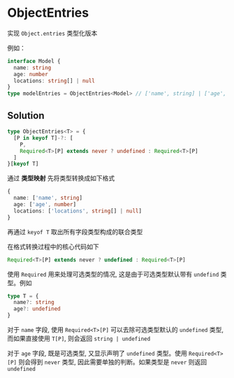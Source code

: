 # ObjectEntries

实现 `Object.entries` 类型化版本

例如：

```ts
interface Model {
  name: string
  age: number
  locations: string[] | null
}
type modelEntries = ObjectEntries<Model> // ['name', string] | ['age', number] | ['locations', string[] | null];
```

## Solution

```ts
type ObjectEntries<T> = {
  [P in keyof T]-?: [
    P,
    Required<T>[P] extends never ? undefined : Required<T>[P]
  ]
}[keyof T]
```

通过 **类型映射** 先将类型转换成如下格式

```ts
{
  name: ['name', string]
  age: ['age', number]
  locations: ['locations', string[] | null]
}
```

再通过 `keyof T` 取出所有字段类型构成的联合类型

在格式转换过程中的核心代码如下

```ts
Required<T>[P] extends never ? undefined : Required<T>[P]
```

使用 `Required` 用来处理可选类型的情况, 这是由于可选类型默认带有 `undefind` 类型。例如

```ts
type T = {
  name?: string
  age?: undefined
}
```

对于 `name` 字段, 使用 `Required<T>[P]` 可以去除可选类型默认的 `undefined` 类型, 而如果直接使用 `T[P]`, 则会返回 `string | undefined`

对于 `age` 字段, 既是可选类型, 又显示声明了 `undefined` 类型。使用 `Required<T>[P]` 则会得到 `never` 类型, 因此需要单独的判断。如果类型是 `never` 则返回 `undefined`
